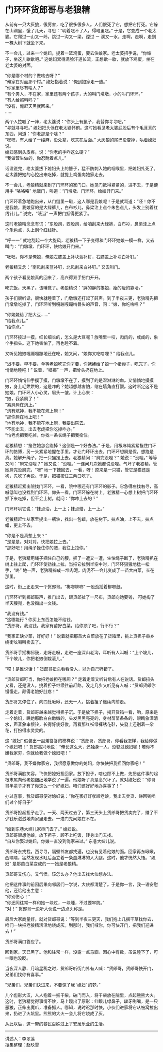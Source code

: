 # 门环环货郎哥与老狼精

从前有一只大灰狼，很厉害，吃了很多很多人。人们恨死了它，想把它打死。它躲在山洞里，饿了几天，寻思：“明着吃不了人，得暗里吃。” 于是，它变成一个老太婆。它爬过一山又一岭，跳过一沟又一梁，蹚过 ㄧ 溪又一水，走啊，走啊，走到一棵大树下就坐下来。

不一会儿，过来一个媳妇，提着一篮鸡蛋，要去住娘家。老太婆招手说，“你婶子，坐这儿歇歇吧。” 这媳妇累得满脸汗道长流，正想歇一歇，就放下鸡蛋，坐在老太婆的对面。

“你是哪个村的？做啥去呀？”  
“俺家在对面那个村。” 媳妇指着说：“俺到娘家走一遭。”  
“你家里尽有啥人？”  
“有个男人，不在家，家里还有两个孩子，大的叫门墩墩，小的叫门环环。”  
“有人给照料吗？”  
“没有，俺赶天黑就回来。”  
……

两个人拉呱了一阵，老太婆说：“你头上有虱子，我替你寻寻吧。”  
“寻就寻寻吧。” 媳妇把头低在老太婆怀前。这时她看见老太婆屁股后有个毛茸茸的东西，问道：“你老那是个啥？”  
“嘿嘿，有人给了一缕麻，没处拿，圪夹在后面。” 大灰狼的尾巴没变掉，哄着媳妇说。  
媳妇感到头皮疼，说：“你老的手咋这么硬？”  
“我做营生做的，你忍耐着点儿。”

话没说完，老太婆拔下媳妇头上的簪子，猛不防刺入她的咽喉里，把媳妇扎死了。老太婆把她的心挖出来吃掉，就提上鸡蛋向她家走去。

不一会儿，老狼精就来到了门环环的家门口。她见门抵得紧紧的，进不去，于是便用手 “咯咯咯” 地敲门，叫道：“门墩墩、门环环，给娘开门来。”

门环环着急地跑出来，从门缝里一瞅，这人哪是我娘呢！于是就骂道：“呸！你不是我娘，我娘穿的是大绿裤儿，白布衫儿，鼻梁注上点个朱色点儿，头发上别着红线针儿。” 说完，“咣当” 一声把门抵得更紧了。

这时老狼精念念有词：“东股风，西股风，给咱刮来大绿裤，白布衫，鼻梁洼上点个朱色点，头上别个红线针。

“呼一一” 就地刮起一个大旋风，老狼精一下子变得和门环环她娘一模一样，又去叫门：“门墩墩、门环环，快给娘开门来。”

“呸呸，你不是俺娘，俺娘左膝盖上补块蓝补钉，右膝盖上补块白补钉。”

老狼精又念：“南风刮来蓝补钉，北风刮来白补钉。” 又去叫门。

两个孩子看见娘真的回来了，高兴得双手把门开开。

吃完饭，天黑了，该睡觉了。老狼精说：“胖的胖的挨娘，瘦的瘦的靠墙。”

孩子们很听话，很快就睡着了，门墩墩还打起了鼾声。到了半夜三更，老狼精先把门墩墩吃掉了，门环环听到嘎蹦嘎蹦啃骨头的声音，问：“娘，你吃啥哩？”

“你姥姥给了把大豆……”  
“给我点儿。”  
“给你点。”

门环环接过一摸，细长细长的，怎么是大豆呢？放嘴里一咬，肉肉的，咸咸的，象个手指头。这下她害怕了，再也睡不着。

又听见她娘嘎蹦嘎蹦地还在吃，她又问，“娘你又吃啥哩？” 给我点儿。

“迟不要，早不要，单等老娘吃完你才要，你姥姥给了娘一个猪蹄子，吃完了，你悄悄地睡吧！” 说着，“啷梆” 一声，把骨头扔在地上。

门环环悄悄伸手摸了摸，门墩墩不在了，摸到了的是湿淋淋的血。又悄悄地摸摸娘，身上毛烘烘的，这是咋的？她越想越害怕，缩在墙角直打颤。这时断定这不是她娘。门环环人小心灵，眉头一皱，计上心来：  
“娘，我紧屙了！”  
“紧屙屙在炕上。”  
“炕有炕神，我不能在炕上屙！”  
“那你屙在地上吧！”  
“地有地神，我不能在地上屙，我要出院去。  
“不能出去，出去老虎把你吃掉咋办。”  
“怕老虎把我吃掉，你找一条长绳子把我拴住。

老狼精想：“拴住她怎会跑掉？这倒是一个好办法。” 于是，用根麻绳紧紧拴住门环环的胳膊，另一头紧紧地握在手里，才让门环环出去。门环环想屙是假，想跑是真。她解开绳子，把一只猫拴上去。老狼精问：“屙完没哩？” 她说：“没哩。” 等等又问：“屙完没哩？” 她又说：“没哩。” 一连问几次她都说没哩。气坏了老狼精，管她屙完没屙完，“噌” 地一下拽回去，一看，呀！原来是一只猫，管它是猫还是狗，先吃了再说。于是，把猫按住三两口吃了。

老狼精赶紧出院找门环环，一看，院中哪还有门环环的影子。它急得左找右寻，高喊低叫也没找到门环环。仰头一看，门环环躲在树上。老狼精一心想上树把门环环抓下来吃掉，但不会上树，就问：“你咋上去的？”

门环环哄它说：“抹点油，上一上；抹点蜡，上一上。”

老狼精赶忙从家里提出一瓶油，找出一包蜡，放在树下。抹点油，上不去，抹点蜡，更上不去。

“你是不是真想上来？”  
“是是是，对对对，快把娘拉上去。”  
“那好吧！用绳子拴住你的腰，我往上拉你。”

于是，老狼精用绳子捆住自己的腰，捆了一遭又一遭，生怕绳子断了，老狼精扒在树上往上爬，门环环使劲往上拉。当把它拉到半空中时，门环环狠狠地猛一松手，“咚” 地一声，老狼精摔成一堆肉泥。肉泥不一会儿变成了一苗大白菜，长在那里。

这时，街上正走来一个货郎哥。“梆啷梆啷” 一股劲摇着梆啷鼓。

门环环听到梆郎鼓声，推门出去，跟货郎扯了一尺布，货郎向她要钱，
可她掏了半天腰兜，也没掏出一文钱。

“我没有钱。”  
“这哪能行？你买上东西怎能不给钱。  
“货郎哥，我没钱，我家有苗好白菜，给你顶了吧，行不行？”

“我家正缺少菜，好好好！” 说着就把那苗大白菜放在了货箱里，挑上货担子串乡绕街吆喝叫卖去了。

货郎哥手摇梆邨鼓，走呀走呀，走进一座深山老沟，耳听有人叫喊：“上个坡儿，下个坡儿，你把老娘倒栽滚儿。”

“哎！是谁说话！” 货郎哥扭头看看没人，以为自己听错了。

“货郎货郎叮当，你把老娘担在哪厢？” 走着走着又听背后有人在说话。货郎扭头又看，还是没人，挑着担子继续往前赶路。没走几步又听见有人喊：“货郎货郎你慢慢走，颠得老娘好肚疼！”

货郎哥又停住了。向四处瞅瞅，还无一人，挑着担子继续向前走。

走着走着，货郎哥越来越觉得担子沉。于是放下担子，揭开货箱一看，哟，原来是一个媳妇，瞧她那脸白白嫩嫩的，头发黑黑亮亮的，身材苗苗条条的，眼睛象潭清水，声音象串银铃，长得好俊好俊。再看那红袄绿裤绣花鞋，头發上还别着一朵花，打扮得水灵灵的。

这 “媳妇” 假装出一副羞答答的模样说：“货郎哥，货郎哥，你看我怎样，我给你做个媳妇吧！” 货郎高兴地说：“俺长这么大，还独身一人，没娶过媳妇呢！若你不嫌我家穷，你就给我做个媳妇吧！”

“货郎哥，我不嫌你家穷，我很愿意做你的媳妇，你快快把我担回你家吧！”

货郎哥满脸笑容，飞快把媳妇担回家。放下担子，啥也顾不上做，先把这件事的起根末尾向他老娘细细地学说了一遍。他娘听了真是高兴坏了。就对媳妇说：“你哥哥半辈子才有了你这么一个好媳妇，咱们该好好地办喜事了！”

办过喜事，我货郎哥便对媳妇说：“你在家好好孝顺老娘，我出去卖货，赚回钱咱们过个好日子”

货郎哥担起担子走了。一天、两天过去了，第三天头上货郎哥把货卖完了，赚了不少钱乐滋滋地向家里走去。一进门先问娘在不在。

“娘到东巷大婶儿家串门去了。” 媳妇说。  
货郎哥很想他娘，放下担子，顾不上吃饭，转身出门去找。  
“自从你娶过媳妇，你娘一直没到俺家来过。” 东巷大婶儿说。

货郎哥东找找，西寻寻，隔壁邻友都找遍，也没有见着他娘的面。回家再东瞅瞅，西瞟瞟，猛然发现水缸后面立着一条血淋淋的人大腿。这时，他才恍然大悟。“媳妇” 是那苗白菜变成的一一她是老狼精。

货郎哥又伤心，又气愤。该怎么办？他出去找大伙想办法。

他把这件事的前因后果向邻居们一学说，大伙都清楚了。于是你一言，我一语安慰他，还给他出主意：  
“你别伤心！”  
“你还同往常一样和她一块过，一块睡，不过要牢防。”  
“对！” 货郎哥一边听大伙说一边点头称是。

最后大家商量好，就对货郎哥说：“等到半夜三更天，我们抱上几捆干草找你去，咱们一块把老狼精活活地烧成灰。到那时，我们喊你，你可快开门，把我们迎进去！”

货郎哥满口答应了。

回到家，天已黑了。他和往常一样，没露一点马脚。因心中有数，虽说睡下了，可一眼也没眨。

当夜深人静、月暗星稀之时，货郎哥听街门外有人喊：“货郎哥，货郎哥快开门，兄弟们找你有喜事。”

“兄弟们，兄弟们快进来，不要惊了我 ‘媳妇’ 的梦。”

儿个彪形大汉，人人抱着一捆干柴，破门而入，将干柴放在院里，点起熊熊大火。这时，老狼精觉得事情不妙，马上现出了原形：红眼儿绿鼻子，龇牙咧嘴，是一只恶狼，正伸出魔爪，准备抓人。哪知，说时迟那时快，小伙们进家将它从被窝拉出来，扔进了火坑里。熊熊的大火一会儿将它烧成了灰。

从此以后，这一带的黎民百姓过上了安居乐业的生活。

---

讲述人：李翠莲  
搜集整理：赵映雪

